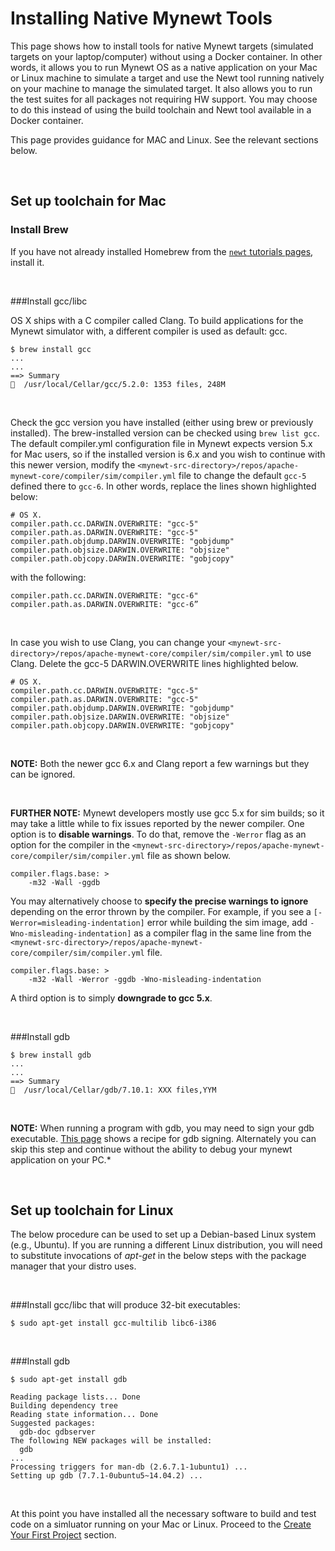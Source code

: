 # Installing Native Mynewt Tools

This page shows how to install tools for native Mynewt targets (simulated targets on your laptop/computer) without using a Docker container. In other words, it allows you to run Mynewt OS as a native application on your Mac or Linux machine to simulate a target and use the Newt tool running natively on your machine to manage the simulated target. It also allows you to run the test suites for all packages not requiring HW support. You may choose to do this instead of using the build toolchain and Newt tool available in a Docker container.

This page provides guidance for MAC and Linux. See the relevant sections below.

<br>

## Set up toolchain for Mac

### Install Brew

If you have not already installed Homebrew from the 
[`newt` tutorials pages](../../newt/install/newt_mac.md), install it. 

<br>

###Install gcc/libc 

OS X ships with a C compiler called Clang.  To build applications for the Mynewt simulator with, a different compiler is used as default: gcc.

```no-highlight
$ brew install gcc
...
...
==> Summary
🍺  /usr/local/Cellar/gcc/5.2.0: 1353 files, 248M
```

<br>

Check the gcc version you have installed (either using brew or previously installed). The brew-installed version can be checked using `brew list gcc`. The default compiler.yml configuration file in Mynewt expects version 5.x for Mac users, so if the installed version is 6.x and you wish to continue with this newer version, modify the `<mynewt-src-directory>/repos/apache-mynewt-core/compiler/sim/compiler.yml` file to change the default `gcc-5` defined there to `gcc-6`. In other words, replace the lines shown highlighted below:

```hl_lines="2 3"
# OS X.
compiler.path.cc.DARWIN.OVERWRITE: "gcc-5"
compiler.path.as.DARWIN.OVERWRITE: "gcc-5"
compiler.path.objdump.DARWIN.OVERWRITE: "gobjdump"
compiler.path.objsize.DARWIN.OVERWRITE: "objsize"
compiler.path.objcopy.DARWIN.OVERWRITE: "gobjcopy"
```
with the following:

```no-highlight
compiler.path.cc.DARWIN.OVERWRITE: "gcc-6"
compiler.path.as.DARWIN.OVERWRITE: "gcc-6”
```

<br>

In case you wish to use Clang, you can change your `<mynewt-src-directory>/repos/apache-mynewt-core/compiler/sim/compiler.yml` to use Clang. Delete the gcc-5 DARWIN.OVERWRITE lines highlighted below.

```hl_lines="2 3"
# OS X.
compiler.path.cc.DARWIN.OVERWRITE: "gcc-5"
compiler.path.as.DARWIN.OVERWRITE: "gcc-5"
compiler.path.objdump.DARWIN.OVERWRITE: "gobjdump"
compiler.path.objsize.DARWIN.OVERWRITE: "objsize"
compiler.path.objcopy.DARWIN.OVERWRITE: "gobjcopy"
```

<br>

**NOTE:** Both the newer gcc 6.x and Clang report a few warnings but they can be ignored.

<br>

**FURTHER NOTE:** Mynewt developers mostly use gcc 5.x for sim builds; so it may take a little while to fix issues reported by the newer compiler. One option is to **disable warnings**. To do that, remove the `-Werror` flag as an option for the compiler in the  `<mynewt-src-directory>/repos/apache-mynewt-core/compiler/sim/compiler.yml` file as shown below. 

```hl_lines="2"
compiler.flags.base: >
    -m32 -Wall -ggdb
```

You may alternatively choose to **specify the precise warnings to ignore** depending on the error thrown by the compiler. For example, if you see a `[-Werror=misleading-indentation]` error while building the sim image, add `-Wno-misleading-indentation]` as a compiler flag in the same line from the `<mynewt-src-directory>/repos/apache-mynewt-core/compiler/sim/compiler.yml` file.

```hl_lines="2"
compiler.flags.base: >
    -m32 -Wall -Werror -ggdb -Wno-misleading-indentation
```


A third option is to simply **downgrade to gcc 5.x**.

<br>

###Install gdb 

```no-highlight
$ brew install gdb
...
...
==> Summary
🍺  /usr/local/Cellar/gdb/7.10.1: XXX files,YYM
```

<br>

**NOTE:** When running a program with gdb, you may need to sign your gdb
executable.  [This page](https://gcc.gnu.org/onlinedocs/gnat_ugn/Codesigning-the-Debugger.html)
shows a recipe for gdb signing. Alternately you can skip this step and
continue without the ability to debug your mynewt application on your PC.*

<br>

## Set up toolchain for Linux 

The below procedure can be used to set up a Debian-based Linux system (e.g.,
Ubuntu).  If you are running a different Linux distribution, you will need to
substitute invocations of _apt-get_ in the below steps with the package manager
that your distro uses.

<br>

###Install gcc/libc that will produce 32-bit executables: 
```no-highlight
$ sudo apt-get install gcc-multilib libc6-i386
``` 

<br>
       
###Install gdb 

```no-highlight
$ sudo apt-get install gdb

Reading package lists... Done
Building dependency tree       
Reading state information... Done
Suggested packages:
  gdb-doc gdbserver
The following NEW packages will be installed:
  gdb
...
Processing triggers for man-db (2.6.7.1-1ubuntu1) ...
Setting up gdb (7.7.1-0ubuntu5~14.04.2) ...

```

<br>

At this point you have installed all the necessary software to build and test code on a simluator running on your Mac or Linux. Proceed to the [Create Your First Project](project_create.md) section.
